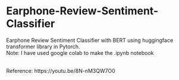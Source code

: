 # Earphone-Review-Sentiment-Classifier
Earphone Review Sentiment Classifier with BERT using huggingface transformer library in Pytorch.<br>
Note: I have used google colab to make the .ipynb notebook

<br>
Reference: https://youtu.be/8N-nM3QW7O0

